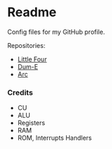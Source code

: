 # Readme
Config files for my GitHub profile.

Repositories:
- [Little Four](https://github.com/hcpty/little-four)
- [Dum-E](https://github.com/hcpty/dum-e)
- [Arc](https://github.com/hcpty/arc)

### Credits
- CU
- ALU
- Registers
- RAM
- ROM, Interrupts Handlers
